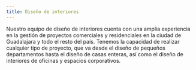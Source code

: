 ```yaml
---
title: Diseño de interiores
---
```


Nuestro equipo de diseño de interiores cuenta con una amplia experiencia en la gestión de proyectos comerciales y residenciales en la ciudad de Guadalajara y todo el resto del país. Tenemos la capacidad de realizar cualquier tipo de proyecto, que va desde el diseño de pequeños departamentos hasta el diseño de casas enteras, así como el diseño de interiores de oficinas y espacios corporativos.
